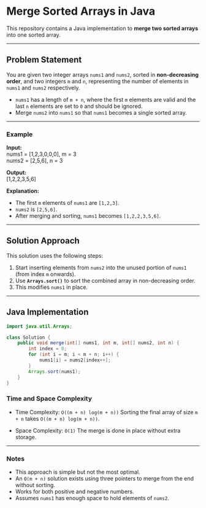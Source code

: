 # Merge Sorted Arrays in Java

This repository contains a Java implementation to **merge two sorted arrays** into one sorted array.

---

## Problem Statement

You are given two integer arrays `nums1` and `nums2`, sorted in **non-decreasing order**, and two integers `m` and `n`, representing the number of elements in `nums1` and `nums2` respectively.

- `nums1` has a length of `m + n`, where the first `m` elements are valid and the last `n` elements are set to `0` and should be ignored.
- Merge `nums2` into `nums1` so that `nums1` becomes a single sorted array.

---

### Example

**Input:**  
nums1 = [1,2,3,0,0,0], m = 3  
nums2 = [2,5,6], n = 3  

**Output:**  
[1,2,2,3,5,6]  

**Explanation:**  
- The first `m` elements of `nums1` are `[1,2,3]`.  
- `nums2` is `[2,5,6]`.  
- After merging and sorting, `nums1` becomes `[1,2,2,3,5,6]`.

---

## Solution Approach

This solution uses the following steps:

1. Start inserting elements from `nums2` into the unused portion of `nums1` (from index `m` onwards).
2. Use **`Arrays.sort()`** to sort the combined array in non-decreasing order.
3. This modifies `nums1` in place.

---

## Java Implementation

```java
import java.util.Arrays;

class Solution {
    public void merge(int[] nums1, int m, int[] nums2, int n) {
        int index = 0;
        for (int i = m; i < m + n; i++) {
            nums1[i] = nums2[index++];
        }
        Arrays.sort(nums1);
    }
}
```

### Time and Space Complexity
- Time Complexity: `O((m + n) log(m + n))`
  Sorting the final array of size `m + n` takes `O((m + n) log(m + n))`.

- Space Complexity: `O(1)`
  The merge is done in place without extra storage.

---

### Notes
- This approach is simple but not the most optimal.
- An `O(m + n)` solution exists using three pointers to merge from the end without sorting.
- Works for both positive and negative numbers.
- Assumes `nums1` has enough space to hold elements of `nums2`.